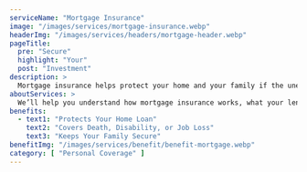 ```yaml
---
serviceName: "Mortgage Insurance"
image: "/images/services/mortgage-insurance.webp"
headerImg: "/images/services/headers/mortgage-header.webp"
pageTitle:
  pre: "Secure"
  highlight: "Your"
  post: "Investment"
description: >
  Mortgage insurance helps protect your home and your family if the unexpected happens. Moore Insurance works with Arizona homeowners to find mortgage protection policies that cover your loan in the event of death, disability, or job loss, giving you peace of mind when it matters most.
aboutServices: >
  We’ll help you understand how mortgage insurance works, what your lender requires, and which options fit your needs. Whether you're buying a new home or looking to add protection to your current loan, we’ll compare trusted providers to find a plan that fits your situation and your budget.
benefits:
  - text1: "Protects Your Home Loan"
    text2: "Covers Death, Disability, or Job Loss"
    text3: "Keeps Your Family Secure"
benefitImg: "/images/services/benefit/benefit-mortgage.webp"
category: [ "Personal Coverage" ]
---
```


